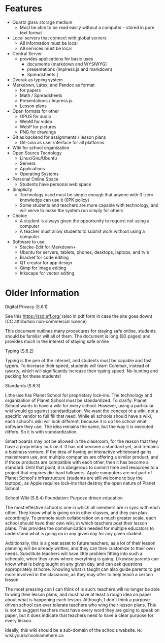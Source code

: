 # Features

* Quartz glass storage medium
    * Must be able to be read easily without a computer - stored in pure text format
* Local servers that connect with global servers
    * All information must be local
    * All services must be local
* Central Server
    * provides applications for basic uses
        * documents (markdown and WYSIWYG)
        * presentations (implress.js and markdown)
        * Spreadsheets (
* Dvorak as typing system
* Markdown, Latex, and Pandoc as format
    * for papers
    * Math / Spreadsheets
    * Presentations / Impress.js
    * Lesson plans
* Open formats for other
    * OPUS for audio
    * WebM for video
    * WebP for pictures
    * PNG for drawings
* Git as backend for assignments / lesson plans
    * Git-cola as user interface for all platforms
* Wiki for school organization
* Open Source Tecnology
    * Linux/Gnu/Ubuntu
    * Servers
    * Applications
    * Operating Systems
* Personal Online Space
    * Students have personal web space
* Simplicity
    * Technology used must be simple enough that anyone with 0-zero knowledge can use it (0PK policy)
    * Some students and teachers are more capable with technology, and will serve to make the system run simply for others
* Choice
    * A student is always given the opportunity to request not using a computer
    * A teacher must allow students to submit work without using a computer
* Software to use  
    * Stacke-Edit for Markdown+
    * Ubuntu for servers, tablets, phones, desktops, laptops, and tv's
    * Bracket for code editing
    * QT creator for app design
    * Gimp for image editing
    * Inkscape for vector editing

# Older Information

Digital Privacy (S.6.1)

See this https://ssd.eff.org/ (also in pdf form in case the site goes down) (CC attribution non-commercial licence)

This document outlines many procedures for staying safe online, students should be familiar will all of them. The document is long (83 pages) and provides much in the interest of staying safe online

Typing (S.6.2)

Typing is the pen of the internet, and students must be capable and fast typers. To increase their speed, students will learn Colemak, instead of qwerty, which will significantly increase their typing speed. No hunting and pecking for these students!

Standards (S.6.3)

Little use has Planet School for proprietary lock-ins. The technology and organization of Planet School must be standardized. To clarify: Planet School wants to have a wiki for every school. However, using a particular wiki would go against standardization. We want the concept of a wiki, not a specific vendor to full fill that need. While all schools should have a wiki, each school's wiki will look different, because it is up the school what software they use. The idea remains the same, but the way it is executed differs. So it is with standardization.

Smart boards may not be allowed in the classroom, for the reason that they have a proprietary lock on it. It has not become a standard yet, and remains a business venture. If the idea of having an interactive whiteboard gains mainstream use, and multiple companies are offering a similar product, and if those products are compatible with each other, then it has become a standard. Until that point, it is dangerous to commit time and resources to a project that requires die-hard followers. Apple computers are not part of Planet School's infrastructure (students are still welcome to buy the laptops), as Apple requires lock-ins that destroy the open nature of Planet School

School Wiki (S.6.4)
Foundation: Purpose driven education

The most effective school is one in which all members are in sync with each other. They know what is going on in other classes, and they can plan accordingly. To promote such collaboration on a much greater scale, each school should have their own wiki, in which teachers post their lesson plans. This provides the communication needed for multiple educators to understand what is going on in any given day for any given student.

Additionally, this is a great asset to future teachers, as a lot of their lesson planning will be already written, and they can then customize to their own needs. Substitute teachers will have little problem fitting into such a schedule, when they know where everything is going. Likewise parents can know what is being taught on any given day, and can ask questions appropriately at home. Knowing what is taught can also guide parents to get more involved in the classroom, as they may offer to help teach a certain lesson.

The most pressing con I can think of is such: teachers will no longer be able to wing their lesson plans, and must have at least a rough idea on paper about what is happening each lesson. Although, I don't think a purpose-driven school can ever tolerate teachers who wing their lesson plans. This is not to suggest teachers must have every word they are going to speak on paper, but it does indicate that teachers need to have a clear purpose for every lesson.

Ideally, this wiki should be a sub-domain of the schools website. ie: wiki.yourschoolnamehere.ca